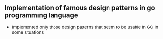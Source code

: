 ## Implementation of famous design patterns in go programming language
- Implemented only those design patterns that seem to be usable in GO in some situations